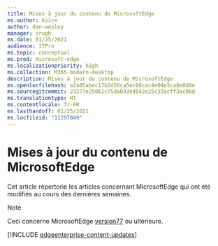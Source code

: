 ```yaml
---
title: Mises à jour du contenu de MicrosoftEdge
ms.author: kvice
author: dan-wesley
manager: srugh
ms.date: 01/25/2021
audience: ITPro
ms.topic: conceptual
ms.prod: microsoft-edge
ms.localizationpriority: high
ms.collection: M365-modern-desktop
description: Mises à jour du contenu de MicrosoftEdge
ms.openlocfilehash: a2a05abec17b2d56ca5ec06cac4e04e3ca8e0d0e
ms.sourcegitcommit: 23277e25061c75da033ed042e25c33acff3ac0bd
ms.translationtype: HT
ms.contentlocale: fr-FR
ms.lasthandoff: 01/25/2021
ms.locfileid: "11297849"
---
```

# Mises à jour du contenu de MicrosoftEdge

Cet article répertorie les articles concernant MicrosoftEdge qui ont été modifiés au cours des dernières semaines.

> [!NOTE]
> Ceci concerne MicrosoftEdge [version77](https://support.microsoft.com/help/4027011/microsoft-edge-find-out-which-version-you-have?ocid=MicrosoftStore-EdgeVersion) ou ultérieure.

[!INCLUDE [edgeenterprise-content-updates](./includes/edgeenterprise-content-updates.md)]
